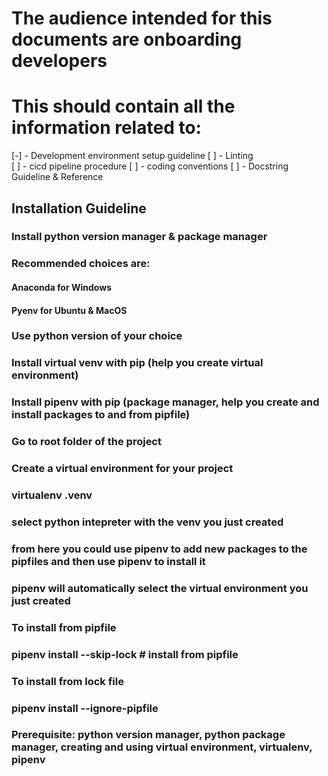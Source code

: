 # The audience intended for this documents are onboarding developers
# This should contain all the information related to:
[-] - Development environment setup guideline <!-- IN progress -->
[ ] - Linting  
[ ] - cicd pipeline procedure
[ ] - coding conventions
[ ] - Docstring Guideline  & Reference  



## Installation Guideline
### Install python version manager & package manager
### Recommended choices are:
####    Anaconda for Windows
####    Pyenv for Ubuntu & MacOS
### Use python version of your choice
### Install virtual venv with pip (help you create virtual environment)
### Install pipenv with pip (package manager, help you create and install packages to and from pipfile)
### Go to root folder of the project
### Create a virtual environment for your project
### virtualenv .venv
### select python intepreter with the venv you just created
### from here you could use pipenv to add new packages to the pipfiles and then use pipenv to install it
### pipenv will automatically select the virtual environment you just created
### To install from pipfile
### pipenv install --skip-lock # install from pipfile
### To install from lock file
### pipenv install --ignore-pipfile 

### Prerequisite: python version manager, python package manager, creating and using virtual environment, virtualenv, pipenv